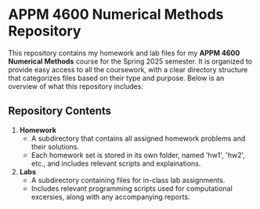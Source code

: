 # APPM 4600 Numerical Methods Repository

This repository contains my homework and lab files for my **APPM 4600 Numerical Methods** course for the Spring 2025 semester. It is organized to
provide easy access to all the coursework, with a clear directory structure that categorizes files based on their type and purpose. Below is
an overview of what this repository includes:

## Repository Contents
   1. **Homework**
		- A subdirectory that contains all assigned homework problems and their solutions.
		- Each homework set is stored in its own folder, named 'hw1', 'hw2', etc., and includes relevant scripts and explainations.
   2. **Labs**
		- A subdirectory containing files for in-class lab assignments.
		- Includes relevant programming scripts used for computational excersies, along with any accompanying reports.